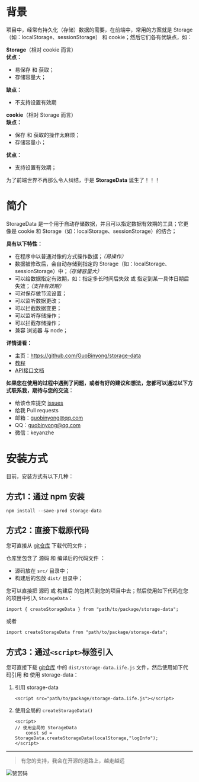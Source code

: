 [教程]: ./docs/教程.md
[API接口文档]: ./docs/API.md

[git仓库]: https://github.com/GuoBinyong/storage-data
[issues]: https://github.com/GuoBinyong/storage-data/issues


# 背景
项目中，经常有持久化（存储）数据的需要，在前端中，常用的方案就是 Storage（如：localStorage、sessionStorage） 和 cookie；然后它们各有优缺点，如：

**Storage**（相对 cookie 而言）  
**优点：**  
- 易保存 和 获取；
- 存储容量大；

**缺点：**  
- 不支持设置有效期

**cookie**（相对 Storage 而言）  
**缺点：**  
- 保存 和 获取的操作太麻烦；
- 存储容量小；

**优点：**  
- 支持设置有效期；

为了前端世界不再那么令人纠结，于是 **StorageData** 诞生了！！！




# 简介
StorageData 是一个用于自动存储数据，并且可以指定数据有效期的工具；它更像是 cookie 和 Storage（如：localStorage、sessionStorage）的结合；

**具有以下特性：**  
- 在程序中以普通对像的方式操作数据；_（易操作）_
- 数据被修改后，会自动存储到指定的 Storage（如：localStorage、sessionStorage）中；_（存储容量大）_
- 可以给数据指定有效期，如：指定多长时间后失效 或 指定到某一具体日期后失效；_（支持有效期）_
- 可对保存做节流设置；
- 可以监听数据更改；
- 可以拦截数据变更；
- 可以监听存储操作；
- 可以拦截存储操作；
- 兼容 浏览器 与 node；

**详情请看：**  
- 主页：<https://github.com/GuoBinyong/storage-data>
- [教程][]
- [API接口文档][]

**如果您在使用的过程中遇到了问题，或者有好的建议和想法，您都可以通过以下方式联系我，期待与您的交流：**
- 给该仓库提交 [issues][]
- 给我 Pull requests
- 邮箱：<guobinyong@qq.com>
- QQ：guobinyong@qq.com
- 微信：keyanzhe





# 安装方式
目前，安装方式有以下几种：


## 方式1：通过 npm 安装
```
npm install --save-prod storage-data
```

## 方式2：直接下载原代码
您可直接从 [git仓库][] 下载代码文件；

仓库里包含了 源码 和 编译后的代码文件 ：
- 源码放在 `src/` 目录中；
- 构建后的包放 `dist/` 目录中； 

您可以直接把 源码 或 构建后 的包拷贝到您的项目中去；然后使用如下代码在您的项目中引入 `StorageData`：
```
import { createStorageData } from "path/to/package/storage-data";
```
或者
```
import createStorageData from "path/to/package/storage-data";
```



## 方式3：通过`<script>`标签引入
您可直接下载 [git仓库][] 中的 `dist/storage-data.iife.js` 文件，然后使用如下代码引用 和 使用 storage-data：


1. 引用 storage-data
   ```
   <script src="path/to/package/storage-data.iife.js"></script>
   ```
   
2. 使用全局的 `createStorageData()`
   ```
   <script>
   // 使用全局的 StorageData
       const sd = StorageData.createStorageData(localStorage,"logInfo");
   </script>
   ```





--------------------

> 有您的支持，我会在开源的道路上，越走越远

![赞赏码](https://i.loli.net/2020/04/08/PGsAEqdJCin1oQL.jpg)